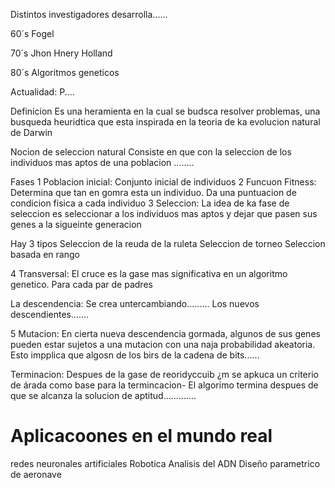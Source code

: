 Distintos investigadores desarrolla......

60´s Fogel

70´s Jhon Hnery Holland

80´s Algoritmos geneticos

Actualidad:
P....

Definicion
Es una heramienta en la cual se budsca resolver problemas, una busqueda heuridtica que esta inspirada en la teoria de ka evolucion natural de Darwin

Nocion de seleccion natural
Consiste en que con la seleccion de los individuos mas aptos de una poblacion ........

Fases
1 Poblacion inicial: Conjunto inicial de individuos
2 Funcuon Fitness: Determina que tan en gomra esta un individuo. Da una puntuacion de condicion fisica a cada individuo
3 Seleccion: La idea de ka fase de seleccion es seleccionar a los individuos mas aptos y dejar que pasen sus genes a la sigueinte generacion

Hay 3 tipos
Seleccion de la reuda de la ruleta
Seleccion de torneo
Seleccion basada en rango

4 Transversal: El cruce es la gase mas significativa en un algoritmo genetico. Para cada par de padres

La descendencia: Se crea untercambiando.........
Los nuevos descendientes.......

5 Mutacion: En cierta nueva descendencia gormada, algunos de sus genes pueden estar sujetos a una mutacion con una naja probabilidad  akeatoria. Esto impplica que algosn de los birs de la cadena de bits......

Terminacion: Despues de la gase de reoridyccuib ¿m se apkuca un criterio de árada como base para la termincacion- El algorimo termina despues de que se alcanza la solucion de aptitud.............

# Aplicacoones en el mundo real

redes neuronales artificiales
Robotica
Analisis del ADN
Diseño parametrico de aeronave

